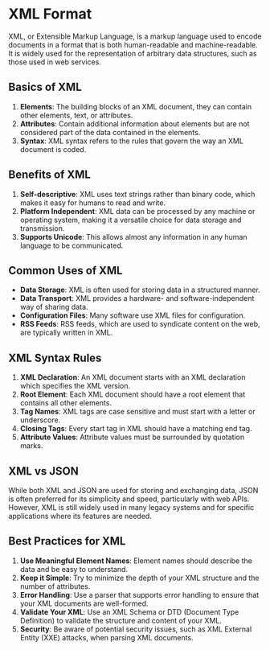 # XML Format

XML, or Extensible Markup Language, is a markup language used to encode documents in a format that is both human-readable and machine-readable. It is widely used for the representation of arbitrary data structures, such as those used in web services.

## Basics of XML

1. **Elements**: The building blocks of an XML document, they can contain other elements, text, or attributes.
2. **Attributes**: Contain additional information about elements but are not considered part of the data contained in the elements.
3. **Syntax**: XML syntax refers to the rules that govern the way an XML document is coded.

## Benefits of XML

1. **Self-descriptive**: XML uses text strings rather than binary code, which makes it easy for humans to read and write.
2. **Platform Independent**: XML data can be processed by any machine or operating system, making it a versatile choice for data storage and transmission.
3. **Supports Unicode**: This allows almost any information in any human language to be communicated.

## Common Uses of XML

- **Data Storage**: XML is often used for storing data in a structured manner.
- **Data Transport**: XML provides a hardware- and software-independent way of sharing data.
- **Configuration Files**: Many software use XML files for configuration.
- **RSS Feeds**: RSS feeds, which are used to syndicate content on the web, are typically written in XML.

## XML Syntax Rules

1. **XML Declaration**: An XML document starts with an XML declaration which specifies the XML version.
2. **Root Element**: Each XML document should have a root element that contains all other elements.
3. **Tag Names**: XML tags are case sensitive and must start with a letter or underscore.
4. **Closing Tags**: Every start tag in XML should have a matching end tag.
5. **Attribute Values**: Attribute values must be surrounded by quotation marks.

## XML vs JSON

While both XML and JSON are used for storing and exchanging data, JSON is often preferred for its simplicity and speed, particularly with web APIs. However, XML is still widely used in many legacy systems and for specific applications where its features are needed.

## Best Practices for XML

1. **Use Meaningful Element Names**: Element names should describe the data and be easy to understand.
2. **Keep it Simple**: Try to minimize the depth of your XML structure and the number of attributes.
3. **Error Handling**: Use a parser that supports error handling to ensure that your XML documents are well-formed.
4. **Validate Your XML**: Use an XML Schema or DTD (Document Type Definition) to validate the structure and content of your XML.
5. **Security**: Be aware of potential security issues, such as XML External Entity (XXE) attacks, when parsing XML documents.
